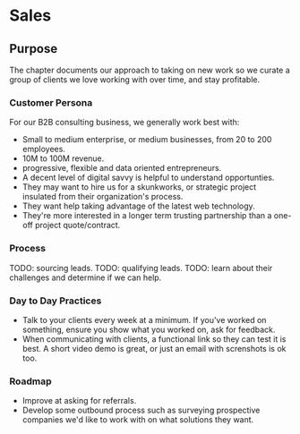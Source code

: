 # Sales

## Purpose
The chapter documents our approach to taking on new work so we curate a group of clients we love working with over time, and stay profitable.

### Customer Persona

For our B2B consulting business, we generally work best with:
   * Small to medium enterprise, or medium businesses, from 20 to 200 employees.
   * 10M to 100M revenue.
   * progressive, flexible and data oriented entrepreneurs.
   * A decent level of digital savvy is helpful to understand opportunties.
   * They may want to hire us for a skunkworks, or strategic project insulated from their organization's process.
   * They want help taking advantage of the latest web technology.
   * They're more interested in a longer term trusting partnership than a one-off project quote/contract.

### Process

TODO: sourcing leads.
TODO: qualifying leads.
TODO: learn about their challenges and determine if we can help.

### Day to Day Practices
  * Talk to your clients every week at a minimum. If you've worked on something, ensure you show what you worked on, ask for feedback.
  * When communicating with clients, a functional link so they can test it is best. A short video demo is great, or just an email with screnshots is ok too.

### Roadmap
  * Improve at asking for referrals.
  * Develop some outbound process such as surveying prospective companies we'd like to work with on what solutions they want.

